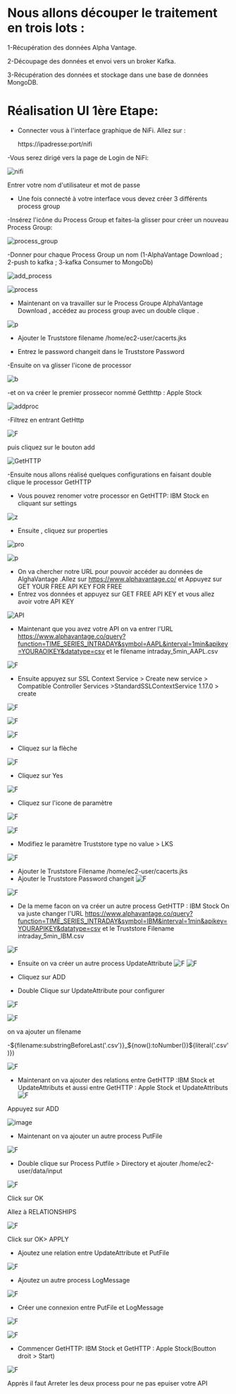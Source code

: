 # Nous allons découper le traitement en trois lots :

  1-Récupération des données Alpha Vantage.
  
  2-Découpage des données et envoi vers un broker Kafka.
  
  3-Récupération des données et stockage dans une base de données MongoDB.
  
# Réalisation UI 1ère Etape:	
- Connecter vous à l'interface graphique de NiFi. Allez sur :

   https://ipadresse:port/nifi
   
-Vous serez dirigé vers la page de Login de NiFi:

![nifi](https://user-images.githubusercontent.com/78825764/193147697-1b9ee848-c8c9-42da-88b6-98e83ab4e6e4.PNG)

  Entrer votre nom d'utilisateur et mot de passe

- Une fois connecté à votre interface vous devez créer 3 différents process group

-Insérez l'icône du Process Group et faites-la glisser pour créer un nouveau Process Group:

![process_group](https://user-images.githubusercontent.com/78825764/193155523-9dc14871-1799-4aaf-8bef-cc0463eaefb7.PNG)

-Donner pour chaque Process Group un nom (1-AlphaVantage Download ; 2-push to kafka ; 3-kafka Consumer to MongoDb)

![add_process](https://user-images.githubusercontent.com/78825764/193156172-2f58be31-51cb-4ac9-b4e5-35dda96a5ae6.PNG)

![process](https://user-images.githubusercontent.com/78825764/193156594-d4cfa7cd-a5fb-48b1-9735-e3cd128a266e.PNG)

- Maintenant on va travailler sur le Process Groupe AlphaVantage Download , accédez au process group avec un double clique .

![p](https://user-images.githubusercontent.com/78825764/193159163-7456956c-e1f9-40c4-9e5b-5f7698cfea60.PNG)
- Ajouter le Truststore filename /home/ec2-user/cacerts.jks 

- Entrez le password changeit dans le Truststore Password 

-Ensuite on va glisser l'icone de processor 


![b](https://user-images.githubusercontent.com/78825764/193159262-452364ad-5ba5-4667-a881-cf14bee04724.png)

-et on va créer le premier prossecor nommé Getthttp : Apple Stock

![addproc](https://user-images.githubusercontent.com/78825764/193159722-154b95e1-5aef-4853-af32-28c80fea1f32.PNG)

  -Filtrez en entrant GetHttp
  
  ![F](https://user-images.githubusercontent.com/78825764/193159995-fb9b8ac9-36a3-47b7-b5c0-9d8b5bb595f5.png)
    
 puis cliquez sur le bouton add



![GetHTTP](https://user-images.githubusercontent.com/78825764/193209167-4b3a769c-12d3-4a2d-a1b8-7eec98cdfbca.PNG)
 
 -Ensuite nous allons réalisé quelques configurations en faisant double clique le processor GetHTTP 
 
        
  - Vous pouvez renomer votre processor en GetHTTP: IBM Stock en cliquant sur settings
 



![z](https://user-images.githubusercontent.com/78825764/193210264-7d894d2a-afeb-427c-bd36-1365cc40525b.PNG)

  - Ensuite , cliquez sur properties
  
  ![pro](https://user-images.githubusercontent.com/78825764/193211015-aef65fa6-6263-4d95-850c-82a2b581e4b1.PNG)
  
  ![p](https://user-images.githubusercontent.com/78825764/193217500-8fc0cfb8-4659-4653-9940-651a84974b75.PNG)

  - On va chercher notre URL pour pouvoir accéder au données de AlghaVantage .Allez sur https://www.alphavantage.co/ et Appuyez sur GET YOUR FREE API KEY FOR FREE
  - Entrez vos données et appuyez sur GET FREE API KEY et vous allez avoir votre API KEY
     
![API](https://user-images.githubusercontent.com/78825764/193216923-e11b27d0-7776-4b8b-9220-c7573484c878.PNG)
  - Maintenant que you avez votre API on va entrer l'URL https://www.alphavantage.co/query?function=TIME_SERIES_INTRADAY&symbol=AAPL&interval=1min&apikey=YOURAOIKEY&datatype=csv  et le filename intraday_5min_AAPL.csv
  
  ![F](https://user-images.githubusercontent.com/78825764/193219225-22b86fad-ebda-47cf-a017-e7cee90e2ed5.png)

  - Ensuite appuyez sur SSL Context Service > Create new service > Compatible Controller Services >StandardSSLContextService 1.17.0 > create
   
  
  
  ![F](https://user-images.githubusercontent.com/78825764/193219872-f93ceaf9-8da9-469b-bf03-432bf080930d.png)
  

![F](https://user-images.githubusercontent.com/78825764/193220732-7bf0b551-4d37-4d08-a35e-42a033027401.png)


![F](https://user-images.githubusercontent.com/78825764/193221722-7db7bd8a-62f9-4b28-ba75-6ae2edc1ee2c.png)

- Cliquez sur la flèche 



![F](https://user-images.githubusercontent.com/78825764/193222554-4e0832ae-d38f-4ad3-9c00-e689a9cd8fbd.png)

- Cliquez sur Yes


![F](https://user-images.githubusercontent.com/78825764/193222725-2399018b-c7a1-479a-83b2-daf188b4e588.png)

- Cliquez sur l'icone de paramètre 


![F](https://user-images.githubusercontent.com/78825764/193223530-b779f5db-592e-47c4-96d8-02d80917ad7b.png)

![F](https://user-images.githubusercontent.com/78825764/193225234-8acbfe0c-5dd1-40b6-88f5-8d6f20bff3e8.png)

- Modifiez le paramètre Truststore type no value > LKS

![F](https://user-images.githubusercontent.com/78825764/193225694-63f370de-8023-4ad0-a68f-d8fc7f1499fd.png)

- Ajouter le Truststore Filename /home/ec2-user/cacerts.jks
- Ajouter le Truststore Password changeit 
![F](https://user-images.githubusercontent.com/78825764/193227831-105915ce-cc31-4c35-b2fe-fbbacba48f72.png)

![F](https://user-images.githubusercontent.com/78825764/193228993-dfc8f1ee-31bc-407e-9b28-5a9dcba3ab21.png)
- De la meme facon on va créer un autre process GetHTTP : IBM Stock
On va juste changer l'URL https://www.alphavantage.co/query?function=TIME_SERIES_INTRADAY&symbol=IBM&interval=1min&apikey=YOURAPIKEY&datatype=csv et le Truststore Filename intraday_5min_IBM.csv

![F](https://user-images.githubusercontent.com/78825764/193233997-d64b2b4b-0777-4985-8441-bbb39ee679f6.png)

- Ensuite on va créer un autre process UpdateAttribute
![F](https://user-images.githubusercontent.com/78825764/193234534-3d1af3d5-5356-45cf-b1b4-65e578c602bd.png)
![F](https://user-images.githubusercontent.com/78825764/193234649-c6939729-2765-432a-84d4-cf4b3b2d7f50.png)
- Cliquez sur ADD

- Double Clique sur UpdateAttribute pour configurer 

![F](https://user-images.githubusercontent.com/78825764/193237554-c5057f47-f2a4-42cd-ba8a-01c40a10c392.png)

![F](https://user-images.githubusercontent.com/78825764/193237913-6634e3de-93a4-4f9b-8ef0-88258c089b21.png)

on va ajouter un filename 


 -${filename:substringBeforeLast('.csv')}_${now():toNumber()}${literal('.csv')})

![F](https://user-images.githubusercontent.com/78825764/193238345-c5d02d00-cd31-4926-8332-4b5de975c351.png)
- Maintenant on va ajouter des relations entre GetHTTP :IBM Stock et UpdateAttributs et aussi entre GetHTTP : Apple Stock et UpdateAttributs
![F](https://user-images.githubusercontent.com/78825764/193239963-202238ce-dfbb-4cd1-a998-a87ee118251c.png)

Appuyez sur ADD

![image](https://user-images.githubusercontent.com/78825764/193240172-49c059e5-6722-4e84-a682-5a06d9815c48.png)

- Maintenant on va ajouter un autre process PutFile

![F](https://user-images.githubusercontent.com/78825764/193240631-128f83b3-63f5-463a-b5b8-45be9949dfc0.png)

- Double clique sur Process Putfile > Directory et ajouter /home/ec2-user/data/input

![F](https://user-images.githubusercontent.com/78825764/193241307-f42d2615-0005-4f8c-9860-5dfb4f754b43.png)

Click sur OK

Allez à RELATIONSHIPS

![F](https://user-images.githubusercontent.com/78825764/193241720-67b62598-ad3d-47f1-8c0c-3e507b3a4398.png)

Click sur OK> APPLY

- Ajoutez une relation entre UpdateAttribute et PutFile

![F](https://user-images.githubusercontent.com/78825764/193242355-0a0144f2-33eb-4181-8ba7-8e10f662262a.png)

- Ajoutez un autre process LogMessage

![F](https://user-images.githubusercontent.com/78825764/193242745-967dde53-ebc1-471d-b902-8931f0fa1650.png)

- Créer une connexion entre PutFile et LogMessage

![F](https://user-images.githubusercontent.com/78825764/193243647-2627373e-d295-43fd-a25a-b65fd980dd96.png)


![F](https://user-images.githubusercontent.com/78825764/193243906-be77171a-4b31-49ac-971b-d89848035746.png)

- Commencer GetHTTP: IBM Stock et GetHTTP : Apple Stock(Boutton droit > Start)

![F](https://user-images.githubusercontent.com/78825764/193244807-0fd2c530-b153-4986-83c4-543332c44558.png)

Apprès il faut Arreter les deux process pour ne pas epuiser votre API 


